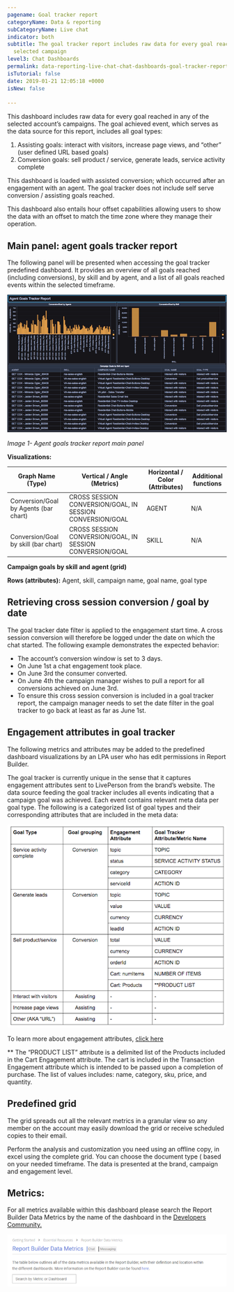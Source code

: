 ```yaml
---
pagename: Goal tracker report
categoryName: Data & reporting
subCategoryName: Live chat
indicator: both
subtitle: The goal tracker report includes raw data for every goal reached in any
  selected campaign
level3: Chat Dashboards
permalink: data-reporting-live-chat-chat-dashboards-goal-tracker-report.html
isTutorial: false
date: 2019-01-21 12:05:18 +0000
isNew: false

---
```

This dashboard includes raw data for every goal reached in any of the selected account’s campaigns. The goal achieved event, which serves as the data source for this report, includes all goal types:

1. Assisting goals: interact with visitors, increase page views, and “other” (user defined URL based goals)
2. Conversion goals: sell product / service, generate leads, service activity complete

This dashboard is loaded with assisted conversion; which occurred after an engagement with an agent. The goal tracker does not include self serve conversion / assisting goals reached.

This dashboard also entails hour offset capabilities allowing users to show the data with an offset to match the time zone where they manage their operation.

## Main panel: agent goals tracker report

The following panel will be presented when accessing the goal tracker predefined dashboard. It provides an overview of all goals reached (including conversions), by skill and by agent, and a list of all goals reached events within the selected timeframe.

![](/img/Goal-tracker-report2.png)

_Image 1- Agent goals tracker report main panel_

**Visualizations:**

| Graph Name (Type) | Vertical / Angle (Metrics) | Horizontal / Color (Attributes) | Additional functions |
| --- | --- | --- | --- |
| Conversion/Goal by Agents (bar chart) | CROSS SESSION CONVERSION/GOAL, IN SESSION CONVERSION/GOAL | AGENT | N/A |
| Conversion/Goal by skill (bar chart) | CROSS SESSION CONVERSION/GOAL, IN SESSION CONVERSION/GOAL | SKILL | N/A |

**Campaign goals by skill and agent (grid)**

**Rows (attributes):** Agent, skill, campaign name, goal name, goal type

## Retrieving cross session conversion / goal by date

The goal tracker date filter is applied to the engagement start time. A cross session conversion will therefore be logged under the date on which the chat started. The following example demonstrates the expected behavior:

* The account’s conversion window is set to 3 days.
* On June 1st a chat engagement took place.
* On June 3rd the consumer converted.
* On June 4th the campaign manager wishes to pull a report for all conversions achieved on June 3rd.
* To ensure this cross session conversion is included in a goal tracker report, the campaign manager needs to set the date filter in the goal tracker to go back at least as far as June 1st.

## Engagement attributes in goal tracker

The following metrics and attributes may be added to the predefined dashboard visualizations by an LPA user who has edit permissions in Report Builder.

The goal tracker is currently unique in the sense that it captures engagement attributes sent to LivePerson from the brand’s website. The data source feeding the goal tracker includes all events indicating that a campaign goal was achieved. Each event contains relevant meta data per goal type. The following is a categorized list of goal types and their corresponding attributes that are included in the meta data:

![](/img/Table-goal-tracker-report1.png)

To learn more about engagement attributes, [click here](data-reporting-engagement-attributes-data-sources-engagement-attributes-overview.html)

\** The “PRODUCT LIST” attribute is a delimited list of the Products included in the Cart Engagement attribute. The cart is included in the Transaction Engagement attribute which is intended to be passed upon a completion of purchase. The list of values includes: name, category, sku, price, and quantity.

## Predefined grid

The grid spreads out all the relevant metrics in a granular view so any member on the account may easily download the grid or receive scheduled copies to their email.

Perform the analysis and customization you need using an offline copy, in excel using the complete grid. You can choose the document type ( based on your needed timeframe. The data is presented at the brand, campaign and engagement level.

## Metrics:

For all metrics available within this dashboard please search the Report Builder Data Metrics by the name of the dashboard in the [Developers Community.](https://developers.liveperson.com/essential-resources-report-builder-data-metrics.html#documenttitlecontainer)

![](/img/General-Data-metrics-table.png)